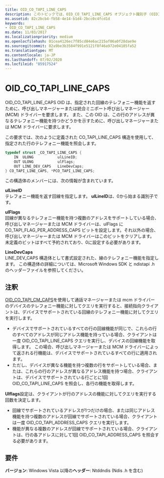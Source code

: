 ```yaml
---
title: OID_CO_TAPI_LINE_CAPS
description: このトピックでは、OID_CO_TAPI_LINE_CAPS オブジェクト識別子 (OID) について説明します。
ms.assetid: 82c2bcb4-fb58-4e14-b1d4-2bcc0c4fcd1d
keywords:
- OID_CO_TAPI_LINE_CAPS
ms.date: 11/03/2017
ms.localizationpriority: medium
ms.openlocfilehash: 01cea4126ec7f85cd84e6ac215af06a0f28dae9e
ms.sourcegitcommit: 82a9be3b3584f991e5121f8f46a972e04185fa52
ms.translationtype: MT
ms.contentlocale: ja-JP
ms.lasthandoff: 07/02/2020
ms.locfileid: "85917524"
---
```

# <a name="oid_co_tapi_line_caps"></a>OID_CO_TAPI_LINE_CAPS

OID_CO_TAPI_LINE_CAPS OID は、指定された回線のテレフォニー機能を返すために、呼び出しマネージャーまたは統合ミニポート呼び出しマネージャー (MCM) ドライバーを要求します。 また、この OID は、この行のアドレスが異なるテレフォニー機能を持つかどうかを示すために、呼び出しマネージャーまたは MCM ドライバーに要求します。

この要求では、次のように定義された CO_TAPI_LINE_CAPS 構造を使用して、指定された行のテレフォニー機能を照会します。

```c++
typedef struct _CO_TAPI_LINE_CAPS {
    IN  ULONG           ulLineID;
    OUT ULONG           ulFlags;
    OUT LINE_DEV_CAPS   LineDevCaps;
} CO_TAPI_LINE_CAPS, *PCO_TAPI_LINE_CAPS;
``` 

この構造体のメンバーには、次の情報が含まれています。

**ulLineID**  
テレフォニー機能を返す回線を指定します。 **ulLineID**は、0から始まる識別子です。

**ulFlags**  
回線が異なるテレフォニー機能を持つ複数のアドレスをサポートしている場合、呼び出しマネージャーまたは MCM ドライバーは、ulFlags に CO_TAPI_FLAG_PER_ADDRESS_CAPS ビットを設定します。それ以外の場合、呼び出しマネージャーまたは MCM ドライバーはこのビットをクリアします。 未定義のビットはすべて予約されており、0に設定する必要があります。

**LineDevCaps**  
LINE_DEV_CAPS 構造体として書式設定された、線のテレフォニー機能を指定します。 この構造体の詳細については、Microsoft Windows SDK と ndistapi .h のヘッダーファイルを参照してください。

## <a name="remarks"></a>注釈

[OID_CO_TAPI_CM_CAPS](oid-co-tapi-cm-caps.md)を使用して通話マネージャーまたは mcm ドライバーのデバイスのテレフォニー機能に対してクエリを実行すると、接続指向クライアントは、デバイスでサポートされている回線のテレフォニー機能に対してクエリを実行します。

- デバイスでサポートされているすべての行の回線機能が同じで、これらの行のすべてのアドレスが同じアドレス機能を持っている場合、クライアントは一度 OID_CO_TAPI_LINE_CAPS クエリを実行し、デバイスの回線機能を取得します。 この場合、呼び出しマネージャーまたは MCM ドライバーによって返される行機能は、デバイスでサポートされているすべての行に適用されます。
- ただし、デバイスが異なる機能を持つ複数の行をサポートしている場合、または、これらの行のアドレスが異なるアドレス機能を持つ場合、クライアントは、デバイスでサポートされている行ごとに1回 OID_CO_TAPI_LINE_CAPS を照会し、各行の機能を取得します。

**Ulflags**設定は、クライアントが行のアドレスの機能に対してクエリを実行する回数を決定します。

- 回線でサポートされているアドレスが1つだけの場合、または同じアドレス機能を持つ複数のアドレスが回線でサポートされている場合、クライアントは一度 OID_CO_TAPI_ADDRESS_CAPS クエリを実行します。
- 機能が異なる複数のアドレスが回線でサポートされている場合、クライアントは、行の各アドレスに対して1回 OID_CO_TAPI_ADDRESS_CAPS を照会する必要があります。

## <a name="requirements"></a>要件

**バージョン**: Windows Vista 以降の**ヘッダー**: Ntddndis (Ndis .h を含む)

